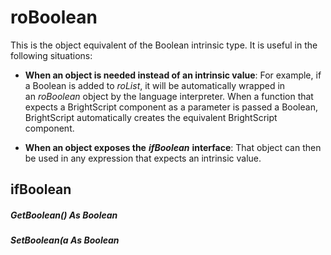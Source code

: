 # roBoolean

This is the object equivalent of the Boolean intrinsic type. It is useful in the following situations:

*   **When an object is needed instead of an intrinsic value**: For example, if a Boolean is added to *roList*, it will be automatically wrapped in an *roBoolean* object by the language interpreter. When a function that expects a BrightScript component as a parameter is passed a Boolean, BrightScript automatically creates the equivalent BrightScript component.
    
*   **When an object exposes the** ***ifBoolean*** **interface**: That object can then be used in any expression that expects an intrinsic value.
    

## ifBoolean 

##### GetBoolean() As Boolean

##### SetBoolean(a As Boolean

#####